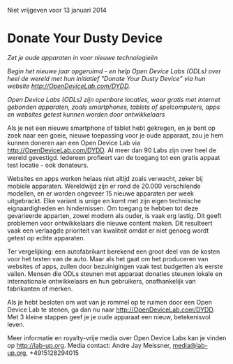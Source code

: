 Niet vrijgeven voor 13 januari 2014

# Donate Your Dusty Device
*Zet je oude apparaten in voor nieuwe technologieën*

*Begin het nieuwe jaar opgeruimd - en help Open Device Labs (ODLs) over heel de wereld met hun initiatief "Donate Your Dusty Device" via hun website http://OpenDeviceLab.com/DYDD.*

*Open Device Labs (ODLs) zijn openbare locaties, waar gratis met internet gebonden apparaten, zoals smartphones, tablets of spelcomputers, apps en websites getest kunnen worden door ontwikkelaars*

Als je net een nieuwe smartphone of tablet hebt gekregen, en je bent op zoek naar een goeie, nieuwe toepassing voor je oude apparaat, zou je hem kunnen doneren aan een Open Device Lab via http://OpenDeviceLab.com/DYDD. Al meer dan 90 Labs zijn over heel de wereld gevestigd. Iedereen profieert van de toegang tot een gratis appaat test locatie - ook donateurs.

Websites en apps werken helaas niet altijd zoals verwacht, zeker bij mobiele apparaten. Wereldwijd zijn er rond de 20.000 verschilende modellen, en er worden ongeveer 15 nieuwe apparaten per week uitgebrackt. Elke variant is unige en komt met zijn eigen technische eignaardigheden en hindernissen. Om toegang te hebben tot deze gevarieerde apparten, zowel modern als ouder, is vaak erg lastig. Dit geeft problemen voor ontwikkelaars die nieuwe content maken. Dit resulteert vaak een verlaagde prioriteit van kwaliteit omdat er niet genoeg wordt getest op echte apparaten.

Ter vergelijking: een autofabrikant berekend een groot deel van de kosten voor het testen van de auto. Maar als het gaat om het produceren van websites of apps, zullen door bezuinigingen vaak test budgetten als eerste vallen. Mensen die ODLs steunen met apparaat donaties steunen lokale en internationale ontwikkelaars en hun gebruikers, onafhankelijk van fabrikanten of merken.

Als je hebt besloten om wat van je rommel op te ruimen door een Open Device Lab te stenen, ga dan nu naar http://OpenDeviceLab.com/DYDD. Met 3 kleine stappen geef je je oude apparaat een nieuw, betekenisvol leven.

Meer informatie en royalty-vrije media over Open Device Labs kan je vinden op http://lab-up.org.
Media contact: Andre Jay Meissner, media@lab-up.org, +4915128294015
